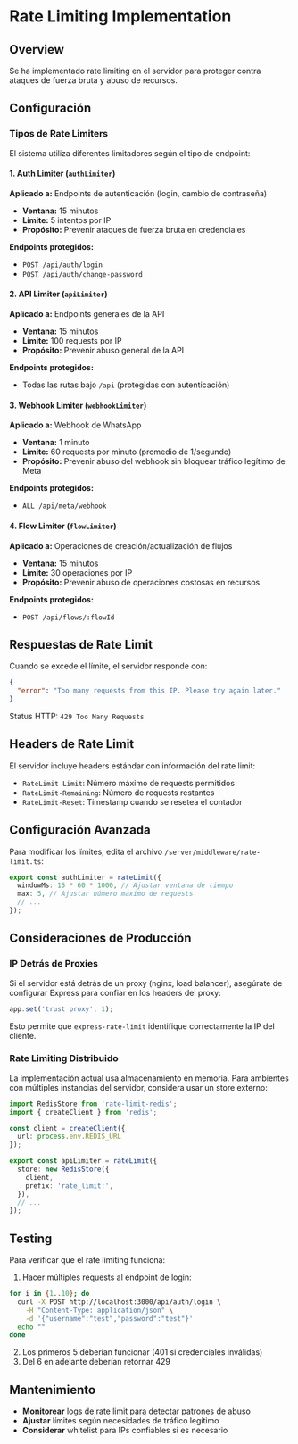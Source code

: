# Rate Limiting Implementation

## Overview

Se ha implementado rate limiting en el servidor para proteger contra ataques de fuerza bruta y abuso de recursos.

## Configuración

### Tipos de Rate Limiters

El sistema utiliza diferentes limitadores según el tipo de endpoint:

#### 1. Auth Limiter (`authLimiter`)
**Aplicado a:** Endpoints de autenticación (login, cambio de contraseña)
- **Ventana:** 15 minutos
- **Límite:** 5 intentos por IP
- **Propósito:** Prevenir ataques de fuerza bruta en credenciales

**Endpoints protegidos:**
- `POST /api/auth/login`
- `POST /api/auth/change-password`

#### 2. API Limiter (`apiLimiter`)
**Aplicado a:** Endpoints generales de la API
- **Ventana:** 15 minutos
- **Límite:** 100 requests por IP
- **Propósito:** Prevenir abuso general de la API

**Endpoints protegidos:**
- Todas las rutas bajo `/api` (protegidas con autenticación)

#### 3. Webhook Limiter (`webhookLimiter`)
**Aplicado a:** Webhook de WhatsApp
- **Ventana:** 1 minuto
- **Límite:** 60 requests por minuto (promedio de 1/segundo)
- **Propósito:** Prevenir abuso del webhook sin bloquear tráfico legítimo de Meta

**Endpoints protegidos:**
- `ALL /api/meta/webhook`

#### 4. Flow Limiter (`flowLimiter`)
**Aplicado a:** Operaciones de creación/actualización de flujos
- **Ventana:** 15 minutos
- **Límite:** 30 operaciones por IP
- **Propósito:** Prevenir abuso de operaciones costosas en recursos

**Endpoints protegidos:**
- `POST /api/flows/:flowId`

## Respuestas de Rate Limit

Cuando se excede el límite, el servidor responde con:

```json
{
  "error": "Too many requests from this IP. Please try again later."
}
```

Status HTTP: `429 Too Many Requests`

## Headers de Rate Limit

El servidor incluye headers estándar con información del rate limit:

- `RateLimit-Limit`: Número máximo de requests permitidos
- `RateLimit-Remaining`: Número de requests restantes
- `RateLimit-Reset`: Timestamp cuando se resetea el contador

## Configuración Avanzada

Para modificar los límites, edita el archivo `/server/middleware/rate-limit.ts`:

```typescript
export const authLimiter = rateLimit({
  windowMs: 15 * 60 * 1000, // Ajustar ventana de tiempo
  max: 5, // Ajustar número máximo de requests
  // ...
});
```

## Consideraciones de Producción

### IP Detrás de Proxies

Si el servidor está detrás de un proxy (nginx, load balancer), asegúrate de configurar Express para confiar en los headers del proxy:

```typescript
app.set('trust proxy', 1);
```

Esto permite que `express-rate-limit` identifique correctamente la IP del cliente.

### Rate Limiting Distribuido

La implementación actual usa almacenamiento en memoria. Para ambientes con múltiples instancias del servidor, considera usar un store externo:

```typescript
import RedisStore from 'rate-limit-redis';
import { createClient } from 'redis';

const client = createClient({
  url: process.env.REDIS_URL
});

export const apiLimiter = rateLimit({
  store: new RedisStore({
    client,
    prefix: 'rate_limit:',
  }),
  // ...
});
```

## Testing

Para verificar que el rate limiting funciona:

1. Hacer múltiples requests al endpoint de login:
```bash
for i in {1..10}; do
  curl -X POST http://localhost:3000/api/auth/login \
    -H "Content-Type: application/json" \
    -d '{"username":"test","password":"test"}'
  echo ""
done
```

2. Los primeros 5 deberían funcionar (401 si credenciales inválidas)
3. Del 6 en adelante deberían retornar 429

## Mantenimiento

- **Monitorear** logs de rate limit para detectar patrones de abuso
- **Ajustar** límites según necesidades de tráfico legítimo
- **Considerar** whitelist para IPs confiables si es necesario
